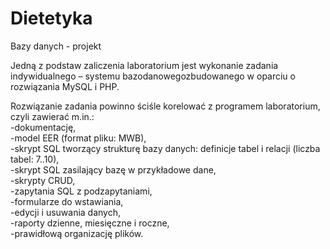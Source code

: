 # Dietetyka
Bazy danych - projekt

Jedną z podstaw zaliczenia laboratorium jest wykonanie zadania indywidualnego – systemu bazodanowegozbudowanego w oparciu o rozwiązania MySQL i PHP.

Rozwiązanie zadania powinno ściśle korelować z programem laboratorium, czyli zawierać m.in.:<br>
-dokumentację,<br>
-model EER (format pliku: MWB),<br>
-skrypt SQL tworzący strukturę bazy danych: definicje tabel i relacji (liczba tabel: 7..10),<br>
-skrypt SQL zasilający bazę w przykładowe dane,<br>
-skrypty CRUD,<br>
-zapytania SQL z podzapytaniami,<br>
-formularze do wstawiania,<br>
-edycji i usuwania danych,<br>
-raporty dzienne, miesięczne i roczne,<br>
-prawidłową organizację plików.<br>
